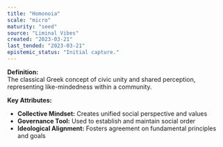 ```yaml
---
title: "Homonoia"
scale: "micro"
maturity: "seed"
source: "Liminal Vibes"
created: "2023-03-21"
last_tended: "2023-03-21"
epistemic_status: "Initial capture."
---
```

**Definition:**  
The classical Greek concept of civic unity and shared perception, representing like-mindedness within a community.

**Key Attributes:**  
- **Collective Mindset:** Creates unified social perspective and values  
- **Governance Tool:** Used to establish and maintain social order  
- **Ideological Alignment:** Fosters agreement on fundamental principles and goals
